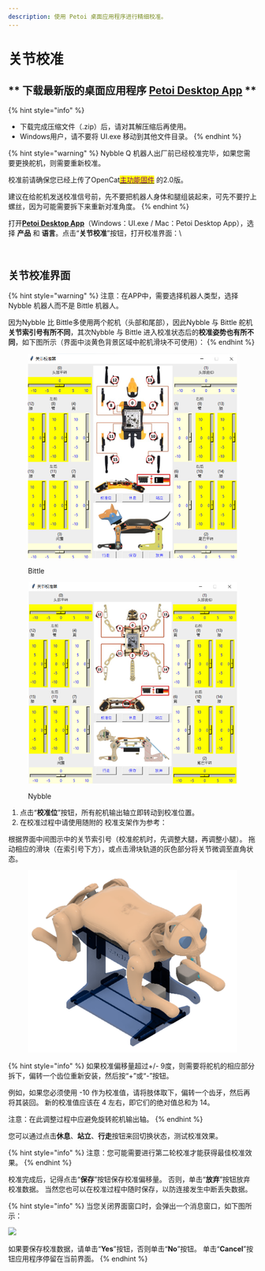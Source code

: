```yaml
---
description: 使用 Petoi 桌面应用程序进行精细校准。
---
```


# 关节校准

## \*\* 下载最新版的桌面应用程序 [Petoi Desktop App](https://github.com/PetoiCamp/OpenCat/releases) \*\*

{% hint style="info" %}
* 下载完成压缩文件（.zip）后，请对其解压缩后再使用。
* Windows用户，请不要将 UI.exe 移动到其他文件目录。
{% endhint %}

{% hint style="warning" %}
Nybble Q 机器人出厂前已经校准完毕，如果您需要更换舵机，则需要重新校准。

校准前请确保您已经上传了OpenCat[<mark style="color:purple;">主功能固件</mark>](https://github.com/PetoiCamp/OpenCat/releases) 的2.0版。

建议在给舵机发送校准信号前，先不要把机器人身体和腿组装起来，可先不要拧上螺丝，因为可能需要拆下来重新对准角度。
{% endhint %}

打开[**Petoi Desktop App**](https://github.com/PetoiCamp/OpenCat/releases)（Windows：UI.exe / Mac：Petoi Desktop App），选择 **产品** 和 **语言**。点击“**关节校准**”按钮，打开校准界面：\


<figure><img src="https://docs.petoi.com/~gitbook/image?url=https%3A%2F%2F201656985-files.gitbook.io%2F%7E%2Ffiles%2Fv0%2Fb%2Fgitbook-x-prod.appspot.com%2Fo%2Fspaces%252F-MQ6a951Q6Jn1Zzt5Ajr-3369173170%252Fuploads%252FJkinZR7tD8MzNyimBKYf%252FMain_Cali-cn.png%3Falt%3Dmedia%26token%3D61762714-b523-4804-b7c1-d2191e1fe9c5&#x26;width=768&#x26;dpr=4&#x26;quality=100&#x26;sign=8a21200a&#x26;sv=2" alt=""><figcaption></figcaption></figure>

## 关节校准界面

{% hint style="warning" %}
注意：在APP中，需要选择机器人类型，选择Nybble 机器人而不是  Bittle 机器人。

因为Nybble 比 Bittle多使用两个舵机（头部和尾部），因此Nybble 与 Bittle 舵机**关节索引号有所不同**，其次Nybble 与 Bittle 进入校准状态后的**校准姿势也有所不同**，如下图所示（界面中淡黄色背景区域中舵机滑块不可使用）：
{% endhint %}



<div align="left"><figure><img src="../.gitbook/assets/桌面应用Bittle.png" alt=""><figcaption><p>Bittle</p></figcaption></figure> <figure><img src="../.gitbook/assets/桌面应用Nybble 木头.png" alt=""><figcaption><p>Nybble</p></figcaption></figure></div>

1. 点击“**校准位**”按钮，所有舵机输出轴立即转动到校准位置。
2. 在校准过程中请使用随附的 校准支架作为参考：

根据界面中间图示中的关节索引号（校准舵机时，先调整大腿，再调整小腿）。 拖动相应的滑块（在索引号下方），或点击滑块轨道的灰色部分将关节微调至直角状态。

<figure><img src="../.gitbook/assets/image (27).png" alt=""><figcaption></figcaption></figure>

{% hint style="info" %}
如果校准偏移量超过+/- 9度，则需要将舵机的相应部分拆下，偏转一个齿位重新安装，然后按“+”或“-”按钮。

例如，如果您必须使用 -10 作为校准值，请将肢体取下，偏转一个齿牙，然后再将其装回。 新的校准值应该在 4 左右，即它们的绝对值总和为 14。

注意：在此调整过程中应避免旋转舵机输出轴。
{% endhint %}

您可以通过点击**休息**、**站立**、**行走**按钮来回切换状态，测试校准效果。

{% hint style="info" %}
注意：您可能需要进行第二轮校准才能获得最佳校准效果。
{% endhint %}

校准完成后，记得点击“**保存**”按钮保存校准偏移量。 否则，单击“**放弃**”按钮放弃校准数据。 当然您也可以在校准过程中随时保存，以防连接发生中断丢失数据。

{% hint style="info" %}
当您关闭界面窗口时，会弹出一个消息窗口，如下图所示：

![](https://docs.petoi.com/~gitbook/image?url=https%3A%2F%2F201656985-files.gitbook.io%2F%7E%2Ffiles%2Fv0%2Fb%2Fgitbook-x-prod.appspot.com%2Fo%2Fspaces%252F-MQ6a951Q6Jn1Zzt5Ajr-3369173170%252Fuploads%252FFcrtROppajnkw9xoxfCX%252FcalibrBittle_quit_cn.png%3Falt%3Dmedia%26token%3D912cacd0-da27-4a0c-b0b5-02ac310cd1b1\&width=300\&dpr=4\&quality=100\&sign=b08791c0\&sv=2)

如果要保存校准数据，请单击“**Yes**”按钮，否则单击“**No**”按钮。 单击“**Cancel**”按钮应用程序停留在当前界面。
{% endhint %}
